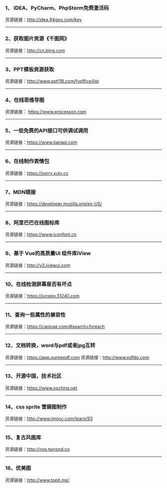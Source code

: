 ### 1、 IDEA、PyCharm、PhpStorm免费激活码
资源链接：http://idea.94goo.com/key
 ***
### 2、获取图片资源《千图网》
资源链接：http://cn.bing.com
 ***
### 3、PPT模板资源获取
资源链接：http://www.ppt118.com/fyoffice/list
  ***
### 4、在线思维导图
 资源链接： https://www.processon.com
 ***
### 5、一些免费的API接口可供调试调用
资源链接：https://www.tianapi.com
 ***
### 6、在线制作表情包
资源链接：https://sorry.xuty.cc
 ***
### 7、MDN链接
资源链接：https://developer.mozilla.org/en-US/
 ***
### 8、阿里巴巴在线图标库
资源链接：https://www.iconfont.cn
 ***
### 9、基于 Vue的高质量UI 组件库iView
资源链接：http://v3.iviewui.com
 ***
### 10、在线检测屏幕是否有坏点
资源链接：https://screen.51240.com
 ***
### 11、查询一些属性的兼容性
资源链接：https://caniuse.com/#search=foreach
 ***
### 12、文档转换，word与pdf或者jpg互转
资源链接：https://app.xunjiepdf.com
资源链接：http://www.pdfdo.com
 ***
### 13、开源中国，技术社区
资源链接：https://www.oschina.net
 ***
### 14、css sprite 雪碧图制作
资源链接：http://www.imooc.com/learn/93
 ***
### 15、复古风图库
资源链接：http://nos.twnsnd.co 
 ***
### 16、优美图
资源链接：http://www.topit.me/
